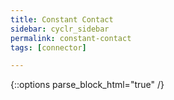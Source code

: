 ```yaml
---
title: Constant Contact
sidebar: cyclr_sidebar
permalink: constant-contact
tags: [connector]

---
```

{::options parse_block_html="true" /}
